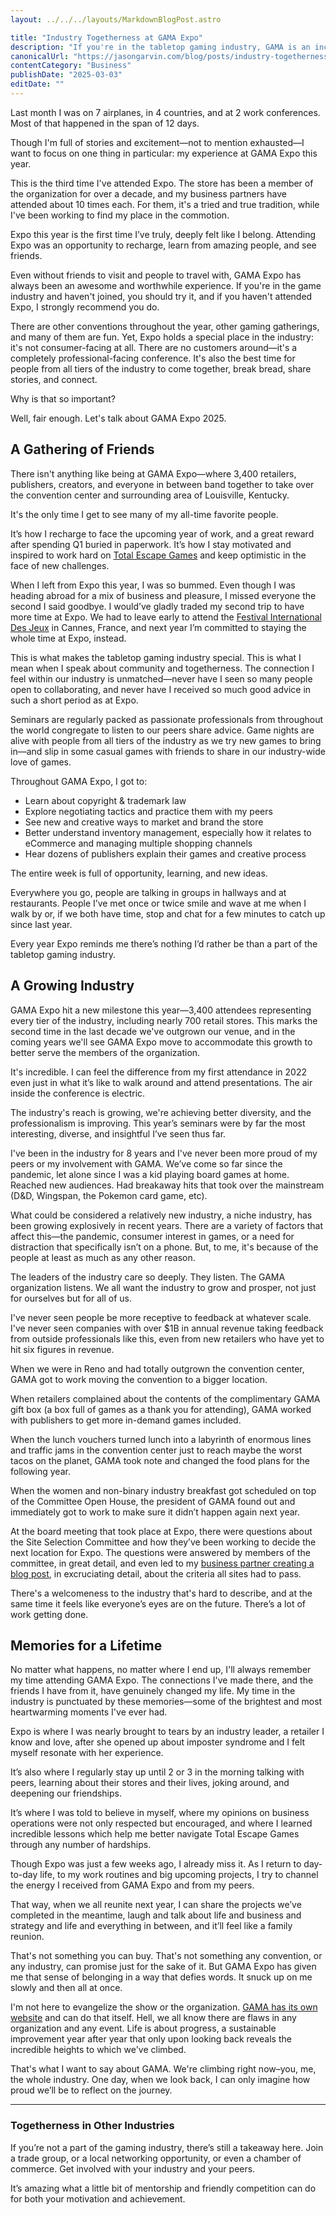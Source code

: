 ```yaml
---
layout: ../../../layouts/MarkdownBlogPost.astro

title: "Industry Togetherness at GAMA Expo"
description: "If you're in the tabletop gaming industry, GAMA is an incredible resource. Follow along as I break down its benefits as an organization and why you should join."
canonicalUrl: "https://jasongarvin.com/blog/posts/industry-togetherness-at-gama-expo"
contentCategory: "Business"
publishDate: "2025-03-03"
editDate: ""
---
```


Last month I was on 7 airplanes, in 4 countries, and at 2 work conferences. Most of that happened in the span of 12 days.

Though I'm full of stories and excitement—not to mention exhausted—I want to focus on one thing in particular: my experience at GAMA Expo this year.

This is the third time I've attended Expo. The store has been a member of the organization for over a decade, and my business partners have attended about 10 times each. For them, it's a tried and true tradition, while I've been working to find my place in the commotion.

Expo this year is the first time I’ve truly, deeply felt like I belong. Attending Expo was an opportunity to recharge, learn from amazing people, and see friends.

Even without friends to visit and people to travel with, GAMA Expo has always been an awesome and worthwhile experience. If you're in the game industry and haven't joined, you should try it, and if you haven't attended Expo, I strongly recommend you do.

There are other conventions throughout the year, other gaming gatherings, and many of them are fun. Yet, Expo holds a special place in the industry: it's not consumer-facing at all. There are no customers around—it's a completely professional-facing conference. It's also the best time for people from all tiers of the industry to come together, break bread, share stories, and connect.

Why is that so important?

Well, fair enough. Let's talk about GAMA Expo 2025.

## A Gathering of Friends

There isn't anything like being at GAMA Expo—where 3,400 retailers, publishers, creators, and everyone in between band together to take over the convention center and surrounding area of Louisville, Kentucky.

It's the only time I get to see many of my all-time favorite people.

It’s how I recharge to face the upcoming year of work, and a great reward after spending Q1 buried in paperwork. It’s how I stay motivated and inspired to work hard on [Total Escape Games](https://totalescapegames.com/) and keep optimistic in the face of new challenges.

When I left from Expo this year, I was so bummed. Even though I was heading abroad for a mix of business and pleasure, I missed everyone the second I said goodbye. I would’ve gladly traded my second trip to have more time at Expo. We had to leave early to attend the [Festival International Des Jeux](https://www.festivaldesjeux-cannes.com/en/) in Cannes, France, and next year I’m committed to staying the whole time at Expo, instead.

This is what makes the tabletop gaming industry special. This is what I mean when I speak about community and togetherness. The connection I feel within our industry is unmatched—never have I seen so many people open to collaborating, and never have I received so much good advice in such a short period as at Expo.

Seminars are regularly packed as passionate professionals from throughout the world congregate to listen to our peers share advice. Game nights are alive with people from all tiers of the industry as we try new games to bring in—and slip in some casual games with friends to share in our industry-wide love of games.

Throughout GAMA Expo, I got to:

- Learn about copyright & trademark law
- Explore negotiating tactics and practice them with my peers
- See new and creative ways to market and brand the store
- Better understand inventory management, especially how it relates to eCommerce and managing multiple shopping channels
- Hear dozens of publishers explain their games and creative process

The entire week is full of opportunity, learning, and new ideas.

Everywhere you go, people are talking in groups in hallways and at restaurants. People I’ve met once or twice smile and wave at me when I walk by or, if we both have time, stop and chat for a few minutes to catch up since last year.

Every year Expo reminds me there’s nothing I’d rather be than a part of the tabletop gaming industry.

## A Growing Industry

GAMA Expo hit a new milestone this year—3,400 attendees representing every tier of the industry, including nearly 700 retail stores. This marks the second time in the last decade we've outgrown our venue, and in the coming years we'll see GAMA Expo move to accommodate this growth to better serve the members of the organization.

It's incredible. I can feel the difference from my first attendance in 2022 even just in what it’s like to walk around and attend presentations. The air inside the conference is electric.

The industry's reach is growing, we're achieving better diversity, and the professionalism is improving. This year’s seminars were by far the most interesting, diverse, and insightful I’ve seen thus far.

I've been in the industry for 8 years and I've never been more proud of my peers or my involvement with GAMA. We’ve come so far since the pandemic, let alone since I was a kid playing board games at home. Reached new audiences. Had breakaway hits that took over the mainstream (D&D, Wingspan, the Pokemon card game, etc).

What could be considered a relatively new industry, a niche industry, has been growing explosively in recent years. There are a variety of factors that affect this—the pandemic, consumer interest in games, or a need for distraction that specifically isn’t on a phone. But, to me, it's because of the people at least as much as any other reason.

The leaders of the industry care so deeply. They listen. The GAMA organization listens. We all want the industry to grow and prosper, not just for ourselves but for all of us.

I've never seen people be more receptive to feedback at whatever scale. I've never seen companies with over $1B in annual revenue taking feedback from outside professionals like this, even from new retailers who have yet to hit six figures in revenue.

When we were in Reno and had totally outgrown the convention center, GAMA got to work moving the convention to a bigger location.

When retailers complained about the contents of the complimentary GAMA gift box (a box full of games as a thank you for attending), GAMA worked with publishers to get more in-demand games included.

When the lunch vouchers turned lunch into a labyrinth of enormous lines and traffic jams in the convention center just to reach maybe the worst tacos on the planet, GAMA took note and changed the food plans for the following year.

When the women and non-binary industry breakfast got scheduled on top of the Committee Open House, the president of GAMA found out and immediately got to work to make sure it didn’t happen again next year.

At the board meeting that took place at Expo, there were questions about the Site Selection Committee and how they’ve been working to decide the next location for Expo. The questions were answered by members of the committee, in great detail, and even led to my [business partner creating a blog post](https://www.johnmstephens.com/the-site-selection-committee/), in excruciating detail, about the criteria all sites had to pass.

There's a welcomeness to the industry that's hard to describe, and at the same time it feels like everyone’s eyes are on the future. There’s a lot of work getting done.

## Memories for a Lifetime

No matter what happens, no matter where I end up, I'll always remember my time attending GAMA Expo. The connections I've made there, and the friends I have from it, have genuinely changed my life. My time in the industry is punctuated by these memories—some of the brightest and most heartwarming moments I've ever had.

Expo is where I was nearly brought to tears by an industry leader, a retailer I know and love, after she opened up about imposter syndrome and I felt myself resonate with her experience.

It’s also where I regularly stay up until 2 or 3 in the morning talking with peers, learning about their stores and their lives, joking around, and deepening our friendships.

It’s where I was told to believe in myself, where my opinions on business operations were not only respected but encouraged, and where I learned incredible lessons which help me better navigate Total Escape Games through any number of hardships.

Though Expo was just a few weeks ago, I already miss it. As I return to day-to-day life, to my work routines and big upcoming projects, I try to channel the energy I received from GAMA Expo and from my peers.

That way, when we all reunite next year, I can share the projects we’ve completed in the meantime, laugh and talk about life and business and strategy and life and everything in between, and it’ll feel like a family reunion.

That's not something you can buy. That's not something any convention, or any industry, can promise just for the sake of it. But GAMA Expo has given me that sense of belonging in a way that defies words. It snuck up on me slowly and then all at once.

I'm not here to evangelize the show or the organization. [GAMA has its own website](https://www.gama.org/) and can do that itself. Hell, we all know there are flaws in any organization and any event. Life is about progress, a sustainable improvement year after year that only upon looking back reveals the incredible heights to which we've climbed.

That's what I want to say about GAMA. We're climbing right now–you, me, the whole industry. One day, when we look back, I can only imagine how proud we’ll be to reflect on the journey.

---

### Togetherness in Other Industries

If you’re not a part of the gaming industry, there’s still a takeaway here. Join a trade group, or a local networking opportunity, or even a chamber of commerce. Get involved with your industry and your peers.

It’s amazing what a little bit of mentorship and friendly competition can do for both your motivation and achievement.
